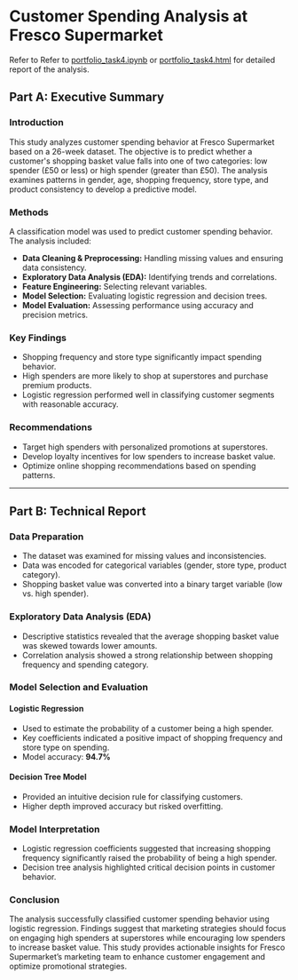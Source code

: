 # Customer Spending Analysis at Fresco Supermarket

Refer to Refer to [portfolio_task4.ipynb](./portfolio_task4.ipynb) or [portfolio_task4.html](./portfolio_task4.html) for detailed report of the analysis.

## Part A: Executive Summary

### Introduction
This study analyzes customer spending behavior at Fresco Supermarket based on a 26-week dataset. The objective is to predict whether a customer's shopping basket value falls into one of two categories: low spender (£50 or less) or high spender (greater than £50). The analysis examines patterns in gender, age, shopping frequency, store type, and product consistency to develop a predictive model.

### Methods
A classification model was used to predict customer spending behavior. The analysis included:
- **Data Cleaning & Preprocessing:** Handling missing values and ensuring data consistency.
- **Exploratory Data Analysis (EDA):** Identifying trends and correlations.
- **Feature Engineering:** Selecting relevant variables.
- **Model Selection:** Evaluating logistic regression and decision trees.
- **Model Evaluation:** Assessing performance using accuracy and precision metrics.

### Key Findings
- Shopping frequency and store type significantly impact spending behavior.
- High spenders are more likely to shop at superstores and purchase premium products.
- Logistic regression performed well in classifying customer segments with reasonable accuracy.

### Recommendations
- Target high spenders with personalized promotions at superstores.
- Develop loyalty incentives for low spenders to increase basket value.
- Optimize online shopping recommendations based on spending patterns.

---

## Part B: Technical Report

### Data Preparation
- The dataset was examined for missing values and inconsistencies.
- Data was encoded for categorical variables (gender, store type, product category).
- Shopping basket value was converted into a binary target variable (low vs. high spender).

### Exploratory Data Analysis (EDA)
- Descriptive statistics revealed that the average shopping basket value was skewed towards lower amounts.
- Correlation analysis showed a strong relationship between shopping frequency and spending category.

### Model Selection and Evaluation
#### Logistic Regression
- Used to estimate the probability of a customer being a high spender.
- Key coefficients indicated a positive impact of shopping frequency and store type on spending.
- Model accuracy: **94.7%**

#### Decision Tree Model
- Provided an intuitive decision rule for classifying customers.
- Higher depth improved accuracy but risked overfitting.

### Model Interpretation
- Logistic regression coefficients suggested that increasing shopping frequency significantly raised the probability of being a high spender.
- Decision tree analysis highlighted critical decision points in customer behavior.

### Conclusion
The analysis successfully classified customer spending behavior using logistic regression. Findings suggest that marketing strategies should focus on engaging high spenders at superstores while encouraging low spenders to increase basket value.
This study provides actionable insights for Fresco Supermarket’s marketing team to enhance customer engagement and optimize promotional strategies.

